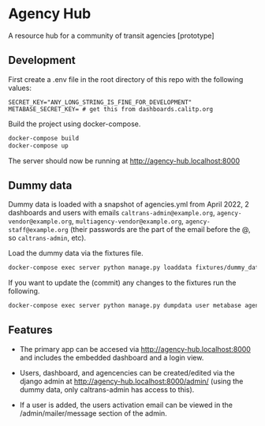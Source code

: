 # Agency Hub

A resource hub for a community of transit agencies [prototype]

## Development

First create a .env file in the root directory of this repo with the following values:

```
SECRET_KEY="ANY_LONG_STRING_IS_FINE_FOR_DEVELOPMENT"
METABASE_SECRET_KEY= # get this from dashboards.calitp.org
```

Build the project using docker-compose.

``` bash
docker-compose build
docker-compose up
```

The server should now be running at http://agency-hub.localhost:8000

## Dummy data

Dummy data is loaded with a snapshot of agencies.yml from April 2022, 2 dashboards and users with emails `caltrans-admin@example.org`, `agency-vendor@example.org`, `multiagency-vendor@example.org`, `agency-staff@example.org` (their passwords are the part of the email before the @, so `caltrans-admin`, etc).

Load the dummy data via the fixtures file.

``` bash
docker-compose exec server python manage.py loaddata fixtures/dummy_data.json
```

If you want to update the (commit) any changes to the fixtures run the following.

``` bash
docker-compose exec server python manage.py dumpdata user metabase agency --indent 2 > server/fixtures/dummy_data.json
```

## Features

* The primary app can be accesed via http://agency-hub.localhost:8000 and includes the embedded dashboard and a login view.

* Users, dashboard, and agencencies can be created/edited via the django admin at http://agency-hub.localhost:8000/admin/ (using the dummy data, only caltrans-admin has access to this).

* If a user is added, the users activation email can be viewed in the /admin/mailer/message section of the admin.
